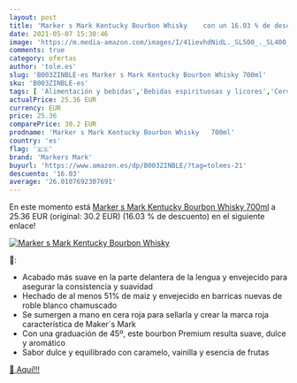 ```yaml
---
layout: post
title: 'Marker s Mark Kentucky Bourbon Whisky    con un 16.03 % de descuento'
date: 2021-05-07 15:30:46
image: 'https://m.media-amazon.com/images/I/41ievhdNidL._SL500_._SL400_.jpg'
comments: true
category: ofertas
author: 'tole.es'
slug: 'B003ZINBLE-es Marker s Mark Kentucky Bourbon Whisky 700ml'
sku: 'B003ZINBLE-es'
tags: [ 'Alimentación y bebidas','Bebidas espirituosas y licores','Cervezas, vinos y licores','Whisky','markers mark','whisky', ]
actualPrice: 25.36 EUR
currency: EUR
price: 25.36
comparePrice: 30.2 EUR
prodname: 'Marker s Mark Kentucky Bourbon Whisky   700ml'
country: 'es'
flag: '🇪🇸'
brand: 'Markers Mark'
buyurl: 'https://www.amazon.es/dp/B003ZINBLE/?tag=tolees-21'
descuento: '16.03'
average: '26.0107692307691'
---
```


En este momento está [Marker s Mark Kentucky Bourbon Whisky   700ml](https://www.amazon.es/dp/B003ZINBLE/?tag=tolees-21) a 25.36 EUR (original: 30.2 EUR) (16.03 %  de descuento) en el siguiente enlace!

[![Marker s Mark Kentucky Bourbon Whisky   ](https://m.media-amazon.com/images/I/41ievhdNidL._SL500_._SL400_.jpg)](https://www.amazon.es/dp/B003ZINBLE/?tag=tolees-21)

🔎:

- Acabado más suave en la parte delantera de la lengua y envejecido para asegurar la consistencia y suavidad
- Hechado de al menos 51% de maiz y envejecido en barricas nuevas de roble blanco chamuscado
- Se sumergen a mano en cera roja para sellarla y crear la marca roja característica de Maker´s Mark
- Con una graduación de 45º, este bourbon Premium resulta suave, dulce y aromático
- Sabor dulce y equilibrado con caramelo, vainilla y esencia de frutas

[🛒 Aquí!!!](https://www.amazon.es/dp/B003ZINBLE/?tag=tolees-21)
